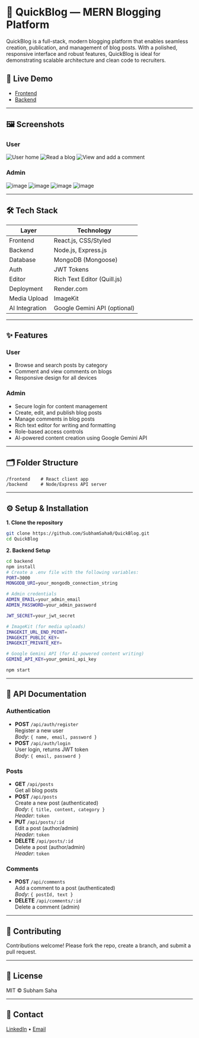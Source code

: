 # 📝 QuickBlog — MERN Blogging Platform

QuickBlog is a full-stack, modern blogging platform that enables seamless creation, publication, and management of blog posts. With a polished, responsive interface and robust features, QuickBlog is ideal for demonstrating scalable architecture and clean code to recruiters.

## 🚀 Live Demo

- [Frontend](https://quickblog-frontend.onrender.com/)  
- [Backend](https://quickblog-aao4.onrender.com/)
---

## 🖼️ Screenshots

### User
![User home](https://github.com/user-attachments/assets/ccc2df28-7c4c-402e-bb8e-a2e24979c4ea)
![Read a blog](https://github.com/user-attachments/assets/e96c74fc-93d4-47d6-b88b-df4dfbd95d4d)
![View and add a comment](https://github.com/user-attachments/assets/aed007e9-595c-4244-a93c-aea3305a1593)

### Admin
![image](https://github.com/user-attachments/assets/4009dd80-68d6-41cb-868d-c7d748559e48)
![image](https://github.com/user-attachments/assets/1d1a0ecc-b8d6-4297-93cd-0dbcbd0f7ad7)
![image](https://github.com/user-attachments/assets/c1a409a1-0b7a-49a5-b37d-629500ae1ece)
![image](https://github.com/user-attachments/assets/bc5a48dd-5903-4951-84ac-2bbdfa9e63be)

---

## 🛠️ Tech Stack

| Layer        | Technology                   |
| ------------ | --------------------------- |
| Frontend     | React.js, CSS/Styled        |
| Backend      | Node.js, Express.js         |
| Database     | MongoDB (Mongoose)          |
| Auth         | JWT Tokens                  |
| Editor       | Rich Text Editor (Quill.js) |
| Deployment   | Render.com                  |
| Media Upload | ImageKit                    |
| AI Integration | Google Gemini API (optional) |

---

## ✨ Features

### User
- Browse and search posts by category 
- Comment and view comments on blogs
- Responsive design for all devices

### Admin
- Secure login for content management
- Create, edit, and publish blog posts
- Manage comments in blog posts 
- Rich text editor for writing and formatting
- Role-based access controls
- AI-powered content creation using Google Gemini API

---

## 🗂️ Folder Structure

```
/frontend    # React client app
/backend     # Node/Express API server
```

---
## ⚙️ Setup & Installation

**1. Clone the repository**
```bash
git clone https://github.com/SubhamSaha0/QuickBlog.git
cd QuickBlog
```

**2. Backend Setup**
```bash
cd backend
npm install
# Create a .env file with the following variables:
PORT=3000
MONGODB_URI=your_mongodb_connection_string

# Admin credentials
ADMIN_EMAIL=your_admin_email
ADMIN_PASSWORD=your_admin_password

JWT_SECRET=your_jwt_secret

# ImageKit (for media uploads)
IMAGEKIT_URL_END_POINT=
IMAGEKIT_PUBLIC_KEY=
IMAGEKIT_PRIVATE_KEY=

# Google Gemini API (for AI-powered content writing)
GEMINI_API_KEY=your_gemini_api_key

npm start
```
---

## 🧪 API Documentation

### Authentication
- **POST** `/api/auth/register`  
  Register a new user  
  _Body_: `{ name, email, password }`
- **POST** `/api/auth/login`  
  User login, returns JWT token  
  _Body_: `{ email, password }`

### Posts
- **GET** `/api/posts`  
  Get all blog posts
- **POST** `/api/posts`  
  Create a new post (authenticated)  
  _Body_: `{ title, content, category }`  
  _Header_: `token`
- **PUT** `/api/posts/:id`  
  Edit a post (author/admin)  
  _Header_: `token`
- **DELETE** `/api/posts/:id`  
  Delete a post (author/admin)  
  _Header_: `token`

### Comments
- **POST** `/api/comments`  
  Add a comment to a post (authenticated)  
  _Body_: `{ postId, text }`
- **DELETE** `/api/comments/:id`  
  Delete a comment (admin)

---

## 📝 Contributing

Contributions welcome! Please fork the repo, create a branch, and submit a pull request.

---

## 📄 License

MIT © Subham Saha

---

## 👤 Contact

[LinkedIn](https://www.linkedin.com/in/your-linkedin/) • [Email](mailto:subhamsaha2511@gmail.com)
